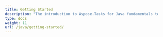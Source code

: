 ```yaml
---
title: Getting Started
description: "The introduction to Aspose.Tasks for Java fundamentals to help your business to process Microsoft Project documents with ease."
type: docs
weight: 11
url: /java/getting-started/
---
```



